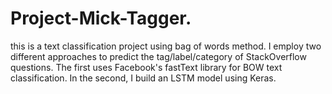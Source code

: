 # Project-Mick-Tagger.
this is a text classification project using bag of words method. I employ two different approaches to predict the tag/label/category of StackOverflow questions. The first uses Facebook's fastText library for BOW text classification. In the second, I build an LSTM model using Keras.
